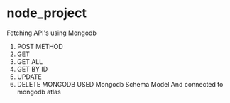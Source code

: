 # node_project

Fetching API's using Mongodb 
1. POST METHOD
2. GET
3. GET ALL
4. GET BY ID
5. UPDATE
6. DELETE
MONGODB
USED Mongodb Schema Model 
And connected to mongodb atlas
